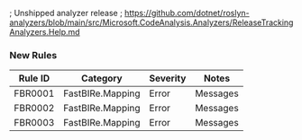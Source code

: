 ﻿; Unshipped analyzer release
; https://github.com/dotnet/roslyn-analyzers/blob/main/src/Microsoft.CodeAnalysis.Analyzers/ReleaseTrackingAnalyzers.Help.md

### New Rules

Rule ID | Category | Severity | Notes
--------|----------|----------|-------
FBR0001 | FastBIRe.Mapping | Error | Messages
FBR0002 | FastBIRe.Mapping | Error | Messages
FBR0003 | FastBIRe.Mapping | Error | Messages